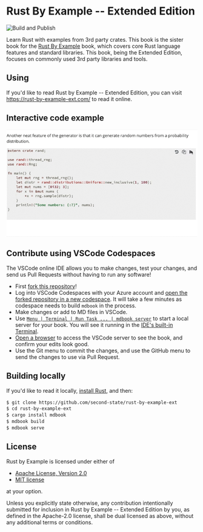 # Rust By Example -- Extended Edition

![Build and Publish](https://github.com/second-state/rust-by-example-ext/workflows/Build%20and%20Publish/badge.svg)

Learn Rust with examples from 3rd party crates. This book is the sister book for the [Rust By Example](https://doc.rust-lang.org/rust-by-example/) book, 
which covers core Rust language features and standard libraries. This book, being the Extended Edition, focuses on commonly
used 3rd party libraries and tools.

## Using

If you'd like to read Rust by Example -- Extended Edition, you can visit https://rust-by-example-ext.com/
to read it online.

## Interactive code example

![Run an example from the web page](src/rbeext.gif)

## Contribute using VSCode Codespaces

The VSCode online IDE allows you to make changes, test your changes, and send us Pull Requests without having to run any software!

* First [fork this repository](https://github.com/second-state/rust-by-example-ext/fork)!
* Log into VSCode Codespaces with your Azure account and [open the forked repository in a new codespace](img/vscode_create.png). It will take a few minutes as codespace needs to build `mdbook` in the process.
* Make changes or add to MD files in VSCode.
* Use [`Menu | Terminal | Run Task ... | mdbook server`](img/vscode_run.png) to start a local server for your book. You will see it running in the [IDE's built-in Terminal](img/vscode_terminal.png).
* [Open a browser](img/vscode_port.png) to access the VSCode server to see the book, and confirm your edits look good.
* Use the Git menu to commit the changes, and use the GitHub menu to send the changes to use via Pull Request.

## Building locally

If you'd like to read it locally, [install Rust], and then:

```bash
$ git clone https://github.com/second-state/rust-by-example-ext
$ cd rust-by-example-ext
$ cargo install mdbook
$ mdbook build
$ mdbook serve
```

[install Rust]: https://www.rust-lang.org/tools/install

## License

Rust by Example is licensed under either of

 * [Apache License, Version 2.0](http://www.apache.org/licenses/LICENSE-2.0)
 * [MIT license](http://opensource.org/licenses/MIT)

at your option.

Unless you explicitly state otherwise, any contribution intentionally submitted
for inclusion in Rust by Example -- Extended Edition by you, as defined in the Apache-2.0 license, shall be
dual licensed as above, without any additional terms or conditions.
